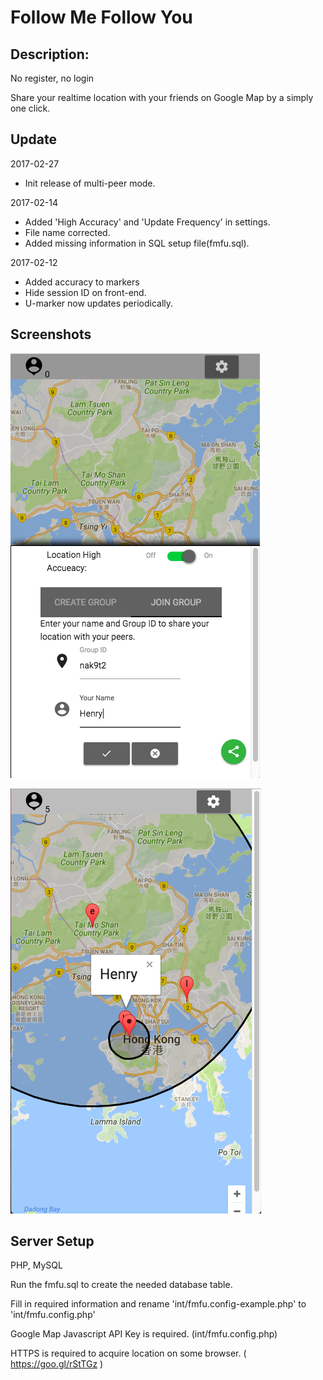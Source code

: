 # Follow Me Follow You
## Description:
No register, no login

Share your realtime location with your friends on Google Map by a simply one click.

## Update
2017-02-27
- Init release of multi-peer mode.

2017-02-14
- Added 'High Accuracy' and 'Update Frequency' in settings.
- File name corrected.
- Added missing information in SQL setup file(fmfu.sql).

2017-02-12
- Added accuracy to markers
- Hide session ID on front-end.
- U-marker now updates periodically.

## Screenshots

![alt tag](https://github.com/mrch4n/follow-Me-follow-You/blob/master/screenshot/fmfu-1.png)

![alt tag](https://github.com/mrch4n/follow-Me-follow-You/blob/master/screenshot/fmfu-2.png)

## Server Setup

PHP, MySQL

Run the fmfu.sql to create the needed database table.

Fill in required information and rename 'int/fmfu.config-example.php' to 'int/fmfu.config.php'

Google Map Javascript API Key is required. (int/fmfu.config.php)

HTTPS is required to acquire location on some browser. ( https://goo.gl/rStTGz )

